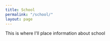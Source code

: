 ```yaml
---
title: School
permalink: "/school/"
layout: page
---
```


This is where I'll place information about school